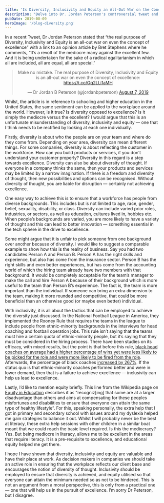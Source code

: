 ```yaml
---
title: 'Is Diversity, Inclusivity and Equity an All-Out War on the Concept of Excellence?'
description: "Delve into Dr. Jordan Peterson's controversial tweet and the broader implications for education and the workplace"
pubDate: 2019-08-09
heroImage: '/blog-diversity.png'
---
```


In a recent Tweet, Dr Jordan Peterson stated that “the real purpose of Diversity, Inclusivity and Equity is an all-out war on even the concept of excellence” with a link to an opinion article by Bret Stephens where he comments, “It’s a revolt of the mediocre many against the excellent few. And it is being undertaken for the sake of a radical egalitarianism in which all are included, all are equal, all are special.”

<div align="center">
  <blockquote class="twitter-tweet"><p lang="en" dir="ltr">Make no mistake. The real purpose of Diversity, Inclusivity and Equity is an all-out war on even the concept of excellence: <a href="https://t.co/Gq2LLi1aMH">https://t.co/Gq2LLi1aMH</a></p>&mdash; Dr Jordan B Peterson (@jordanbpeterson) <a href="https://twitter.com/jordanbpeterson/status/1159128714816438274?ref_src=twsrc%5Etfw">August 7, 2019</a></blockquote> <script async src="https://platform.twitter.com/widgets.js" charset="utf-8"></script>
</div>

Whilst, the article is in reference to schooling and higher education in the United States, the same sentiment can be applied to the workplace around the world. However, is it true? Is diversity opposed to excellence? Is it simply the mediocre versus the excellent? I would argue that this is an unfortunate misunderstanding of diversity, inclusivity and equity — one that I think needs to be rectified by looking at each one individually.

Firstly, diversity is about who the people are on your team and where do they come from. Depending on your area, diversity can mean different things. For some companies, diversity is about reflecting the customer in the workforce. How can you build products or services, if you don’t understand your customer properly? Diversity in this regard is a step towards excellence. Diversity can also be about diversity of thought. If everyone in a company thinks the same, then your products and services may be limited by a narrow imagination. If there is a freedom and diversity of thought, then new possibilities and options can be recognised. Without diversity of thought, you are liable for disruption — certainly not achieving excellence.

One easy way to achieve this is to ensure that a workforce has people from diverse backgrounds. This includes but is not limited to age, race, gender, belief, sexuality, disability, or class. Diversity can include varied prior roles, industries, or sectors, as well as education, cultures lived in, hobbies etc. When people’s backgrounds are varied, you are more likely to have a variety of thought and this can lead to better innovation — something essential in the tech sphere in the drive to excellence.

Some might argue that it is unfair to pick someone from one background over another because of diversity. I would like to suggest a comparable example to show how this is the reality of business. Say you had two candidates Person A and Person B. Person A has the right skills and experience, but also has come from the insurance sector. Person B has the right skills and even better experiences, but has come from the accounting world of which the hiring team already have two members with that background. It would be completely acceptable for the team’s manager to make the call and hire Person A because of their background which is more useful to the team than Person B’s experience. The fact is, the team is more important than the individual. If someone can bring an extra dimension to the team, making it more rounded and competitive, that could be more beneficial than an otherwise good (or maybe even better) individual.

With inclusivity, it is all about the tactics that can be employed to achieve the diversity just discussed. In the National Football League in America, they implemented the Rooney Rule that requires the teams in the league to include people from ethnic-minority backgrounds in the interviews for head coaching and football operation jobs. This rule isn’t saying that the teams must hire a certain quota of ethnic-minority people, but it’s saying that they must be considered in the hiring process. There have been studies on its efficacy, with mixed results, but the point is that before this rule, [black head coaches on average had a higher percentage of wins yet were less likely to be picked for the role and were more likely to be fired from the role](http://media.wix.com/ugd/520423_24cb6412ed2758c7204b7864022ebb5d.pdf). Afterwards, the percentage of black coaches [increased by 267%](https://www.nyulawreview.org/issues/volume-82-number-3/tackling-unconscious-bias-in-hiring-practices-the-plight-of-the-rooney-rule/). If the status quo is that ethnic-minority coaches performed better and were in lower demand, then that is a failure to achieve excellence — inclusivity can help us lead to excellence.

Lastly, I’d like to mention equity briefly. This line from the Wikipedia page on [Equity in Education](https://en.wikipedia.org/wiki/Educational_equity) describes it as “recogniz[ing] that some are at a larger disadvantage than others and aims at compensating for these peoples misfortunes and disabilities to ensure that everyone can attain the same type of healthy lifestyle”. For this, speaking personally, the extra help that I got in primary and secondary school with issues around my dyslexia helped me gain strategies to balance it out. Whilst I will probably never be the best at literacy, these extra help sessions with other children in a similar boat meant that we could reach the basic level required. Is this the mediocracy? Yes. But being mediocre in literacy, allows me to be excellent in the areas that require literacy. It is a pre-requisite to excellence, and educational equity helped me get there.

I hope I have shown that diversity, inclusivity and equity are valuable and have their place at work. As decision makers in companies we should take an active role in ensuring that the workplace reflects our client base and encourages the notion of diversity of thought. Inclusivity should be employed to ensure that diversity is achieved, and equity utilised so that everyone can attain the minimum needed so as not to be hindered. This is not an argument from a moral perspective, this is only from a practical one — one that will help us in the pursuit of excellence. I’m sorry Dr Peterson, but I disagree.